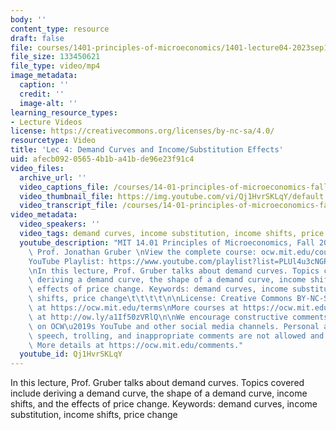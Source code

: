 ```yaml
---
body: ''
content_type: resource
draft: false
file: courses/1401-principles-of-microeconomics/1401-lecture04-2023sep18_360p_16_9.mp4
file_size: 133450621
file_type: video/mp4
image_metadata:
  caption: ''
  credit: ''
  image-alt: ''
learning_resource_types:
- Lecture Videos
license: https://creativecommons.org/licenses/by-nc-sa/4.0/
resourcetype: Video
title: 'Lec 4: Demand Curves and Income/Substitution Effects'
uid: afecb092-0565-4b1b-a41b-de96e23f91c4
video_files:
  archive_url: ''
  video_captions_file: /courses/14-01-principles-of-microeconomics-fall-2023/1u7QgZleF_LElj3-IW_az5kyYaq1fvYfj_transcript.webvtt
  video_thumbnail_file: https://img.youtube.com/vi/Qj1HvrSKLqY/default.jpg
  video_transcript_file: /courses/14-01-principles-of-microeconomics-fall-2023/1u7QgZleF_LElj3-IW_az5kyYaq1fvYfj_transcript.pdf
video_metadata:
  video_speakers: ''
  video_tags: demand curves, income substitution, income shifts, price change
  youtube_description: "MIT 14.01 Principles of Microeconomics, Fall 2023 \nInstructor:\
    \ Prof. Jonathan Gruber \nView the complete course: ocw.mit.edu/courses/14-01-principles-of-microeconomics-spring-2023/\n\
    YouTube Playlist: https://www.youtube.com/playlist?list=PLUl4u3cNGP60V7HxLYRaJMbFzP77bzEjb\n\
    \nIn this lecture, Prof. Gruber talks about demand curves. Topics covered include\
    \ deriving a demand curve, the shape of a demand curve, income shifts, and the\
    \ effects of price change. Keywords: demand curves, income substitution, income\
    \ shifts, price change\t\t\t\t\n\nLicense: Creative Commons BY-NC-SA\nMore information\
    \ at https://ocw.mit.edu/terms\nMore courses at https://ocw.mit.edu\nSupport OCW\
    \ at http://ow.ly/a1If50zVRlQ\n\nWe encourage constructive comments and discussion\
    \ on OCW\u2019s YouTube and other social media channels. Personal attacks, hate\
    \ speech, trolling, and inappropriate comments are not allowed and may be removed.\
    \ More details at https://ocw.mit.edu/comments."
  youtube_id: Qj1HvrSKLqY
---
```

In this lecture, Prof. Gruber talks about demand curves. Topics covered include deriving a demand curve, the shape of a demand curve, income shifts, and the effects of price change. Keywords: demand curves, income substitution, income shifts, price change